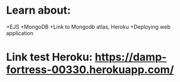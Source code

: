 # Learn about:
 +EJS
 +MongoDB
 +Link to Mongodb atlas, Heroku
 +Deploying web application
# Link test Heroku: https://damp-fortress-00330.herokuapp.com/
